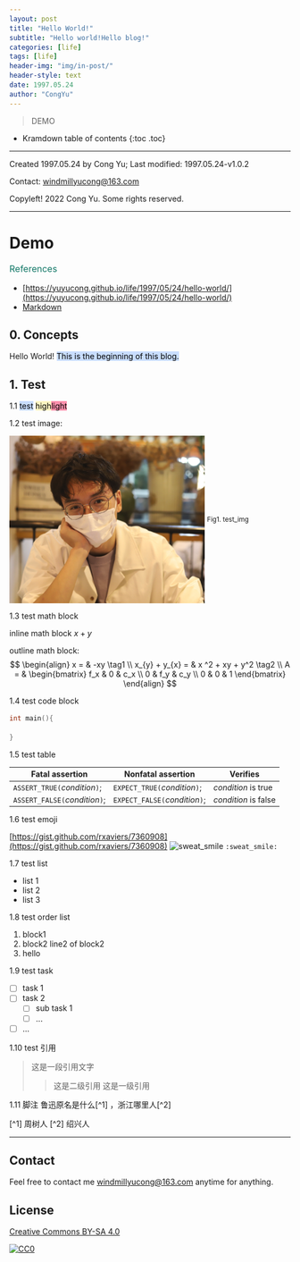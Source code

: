 ```yaml
---
layout: post
title: "Hello World!"
subtitle: "Hello world!Hello blog!"
categories: [life]
tags: [life]
header-img: "img/in-post/"
header-style: text
date: 1997.05.24
author: "CongYu"
---
```


>  DEMO

* Kramdown table of contents
{:toc .toc}

----

Created 1997.05.24 by Cong Yu; Last modified: 1997.05.24-v1.0.2

Contact: [windmillyucong@163.com](mailto:windmillyucong@163.com)

Copyleft! 2022 Cong Yu. Some rights reserved.

----

# Demo

<p style="font-size:16px;color:#176;text-align:left;">References</p> 

- [https://yuyucong.github.io/life/1997/05/24/hello-world/](https://yuyucong.github.io/life/1997/05/24/hello-world/)
- [Markdown](https://forum-zh.obsidian.md/t/topic/435)

## 0. Concepts

Hello World! <mark style="background: #ADCCFFA6;">This is the beginning of this blog.</mark>

## 1. Test

1.1 <mark style="background: #ADCCFFA6;">test</mark> <mark style="background: #FFF3A3A6;">high</mark><mark style="background: #FF5582A6;">light</mark> 

1.2 test image:

<img src="/img/home-congyu2.png" alt="img" style="zoom:40%;" align='center' text ="home-congyu2.png"/>
<small class="img-hint">Fig1. test_img</small>

1.3 test math block

inline math block $x+y$

outline math block:
$$
\begin{align}
x = & -xy \tag1 \\ 
x_{y} + y_{x} = & x ^2 + xy + y^2 \tag2 \\
A = & \begin{bmatrix} f_x & 0 & c_x \\  0 & f_y & c_y \\ 0 & 0 & 1 \end{bmatrix}
\end{align}
$$

1.4 test code block
```c++
int main(){

}
```

1.5 test table

| **Fatal assertion**            | **Nonfatal assertion**         | **Verifies**         |
|--------------------------------|--------------------------------|----------------------|
| `ASSERT_TRUE(`*condition*`)`;  | `EXPECT_TRUE(`*condition*`)`;  | *condition* is true  |
| `ASSERT_FALSE(`*condition*`)`; | `EXPECT_FALSE(`*condition*`)`; | *condition* is false |

1.6 test emoji 

[https://gist.github.com/rxaviers/7360908](https://gist.github.com/rxaviers/7360908)
![sweat_smile](https://github.githubassets.com/images/icons/emoji/unicode/1f605.png) `:sweat_smile:`

1.7 test list
- list 1
- list 2
- list 3

1.8 test order list
1. block1
2. block2
   line2 of block2 
3. hello

1.9 test task

- [ ] task 1
- [ ] task 2
	- [ ] sub task 1
	- [ ] ...
- [ ] ...

1.10 test 引用
> 这是一段引用文字
> > 这是二级引用
> 这是一级引用


1.11 脚注
鲁迅原名是什么[^1] ，浙江哪里人[^2]

[^1] 周树人
[^2] 绍兴人



------
## Contact

Feel free to contact me [windmillyucong@163.com](mailto:windmillyucong@163.com) anytime for anything.

## License

[Creative Commons BY-SA 4.0](http://creativecommons.org/licenses/by-sa/4.0/)

[![CC0](http://i.creativecommons.org/p/zero/1.0/88x31.png)](http://creativecommons.org/publicdomain/zero/1.0/)



